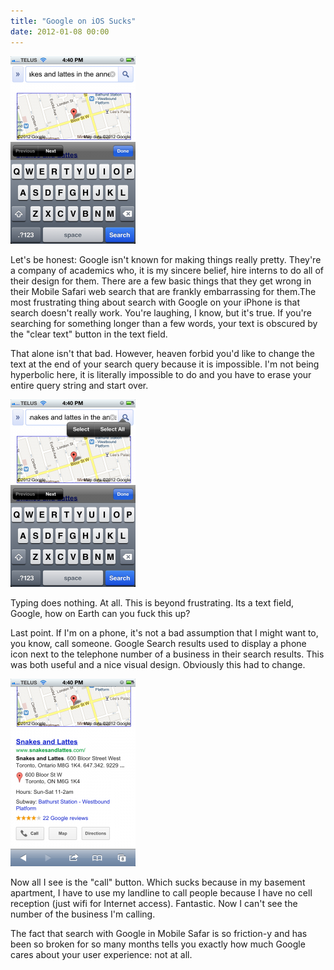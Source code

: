 ```yaml
---
title: "Google on iOS Sucks"
date: 2012-01-08 00:00
---
```


 ![](/img/import/blog/2012/01/google-on-ios-sucks/0183EA0B90D44155BA24D4F96382012C.png)

Let's be honest: Google isn't known for making things really pretty. They're a company of academics who, it is my sincere belief, hire interns to do all of their design for them. There are a few basic things that they get wrong in their Mobile Safari web search that are frankly&nbsp;embarrassing&nbsp;for them.<!--more-->The most frustrating thing about search with Google on your iPhone is that search doesn't really work. You're laughing, I know, but it's true. If you're searching for something longer than a few words, your text is obscured by the "clear text" button in the text field.

That alone isn't that bad. However, heaven forbid you'd like to change the text at the end of your search query because it is impossible. I'm not being hyperbolic here, it is literally impossible to do and you have to erase your entire query string and start over.

 ![](/img/import/blog/2012/01/google-on-ios-sucks/AC6B5EB99DB74490AABB70EF36D18838.png)

Typing does nothing. At all. This is beyond frustrating. Its a text field, Google, how on Earth can you fuck this up?

Last point. If I'm on a phone, it's not a bad assumption that I might want to, you know, call someone. Google Search results used to display a phone icon next to the telephone number of a business in their search results. This was both useful and a nice visual design. Obviously this had to change.

 ![](/img/import/blog/2012/01/google-on-ios-sucks/4B76FE4BD53342F8A4669B4372D6EA3C.png)

Now all I see is the "call" button. Which sucks because in my basement apartment, I have to use my landline to call people because I have no cell reception (just wifi for Internet access). Fantastic. Now I can't see the number of the business I'm calling.

The fact that search with Google in Mobile Safar is so friction-y and has been so broken for so many months tells you exactly how much Google cares about your user experience: not at all.

<!-- more -->
